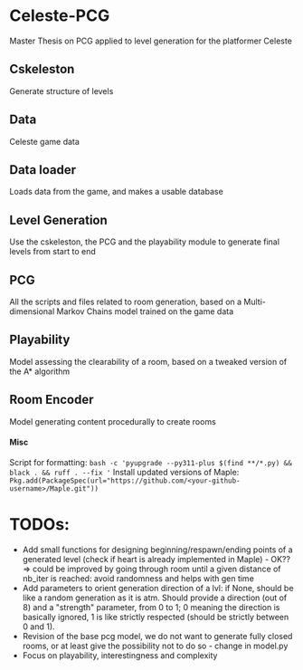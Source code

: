 # Celeste-PCG

Master Thesis on PCG applied to level generation for the platformer Celeste

## Cskeleston

Generate structure of levels

## Data

Celeste game data

## Data loader

Loads data from the game, and makes a usable database

## Level Generation

Use the cskeleston, the PCG and the playability module to generate final levels from start to end

## PCG

All the scripts and files related to room generation, based on a Multi-dimensional Markov Chains model trained on the game data

## Playability

Model assessing the clearability of a room, based on a tweaked version of the A* algorithm

## Room Encoder

Model generating content procedurally to create rooms

#### Misc
Script for formatting: `bash -c 'pyupgrade --py311-plus $(find **/*.py) && black . && ruff . --fix '`
Install updated versions of Maple: `Pkg.add(PackageSpec(url="https://github.com/<your-github-username>/Maple.git"))`


# TODOs:
- Add small functions for designing beginning/respawn/ending points of a generated level (check if heart is already implemented in Maple) - OK?? => could be improved by going through room until a given distance of nb_iter is reached: avoid randomness and helps with gen time
- Add parameters to orient generation direction of a lvl: if None, should be like a random generation as it is atm. Should provide a direction (out of 8) and a "strength" parameter, from 0 to 1; 0 meaning the direction is basically ignored, 1 is like strictly respected (should be strictly between 0 and 1).
- Revision of the base pcg model, we do not want to generate fully closed rooms, or at least give the possibility not to do so - change in model.py
- Focus on playability, interestingness and complexity
